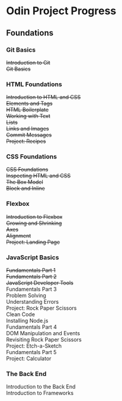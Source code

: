 # Odin Project Progress

## Foundations

### Git Basics

~~Introduction to Git~~  
~~Git Basics~~  

### HTML Foundations

~~Introduction to HTML and CSS~~  
~~Elements and Tags~~  
~~HTML Boilerplate~~  
~~Working with Text~~  
~~Lists~~  
~~Links and Images~~  
~~Commit Messages~~  
~~Project: Recipes~~  

### CSS Foundations

~~CSS Foundations~~  
~~Inspecting HTML and CSS~~  
~~The Box Model~~  
~~Block and Inline~~  

### Flexbox

~~Introduction to Flexbox~~  
~~Growing and Shrinking~~  
~~Axes~~  
~~Alignment~~  
~~Project: Landing Page~~  

### JavaScript Basics

~~Fundamentals Part 1~~  
~~Fundamentals Part 2~~  
~~JavaScript Developer Tools~~  
Fundamentals Part 3  
Problem Solving  
Understanding Errors  
Project: Rock Paper Scissors  
Clean Code  
Installing Node.js  
Fundamentals Part 4  
DOM Manipulation and Events  
Revisiting Rock Paper Scissors  
Project: Etch-a-Sketch  
Fundamentals Part 5  
Project: Calculator  

### The Back End

Introduction to the Back End  
Introduction to Frameworks

